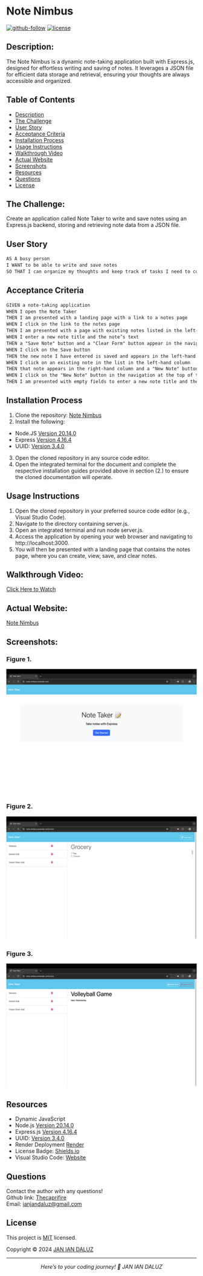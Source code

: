 # Note Nimbus

[![github-follow](https://img.shields.io/github/followers/Thecaprifire?label=Follow&logoColor=purple&style=social)](https://github.com/Thecaprifire)
[![license](https://img.shields.io/badge/License-MIT-brightgreen.svg)](https://choosealicense.com/licenses/mit/)
  
## Description:
The Note Nimbus is a dynamic note-taking application built with Express.js, designed for effortless writing and saving of notes. It leverages a JSON file for efficient data storage and retrieval, ensuring your thoughts are always accessible and organized.

 ## Table of Contents
  * [Description](#description)
  * [The Challenge](#the-challenge)
  * [User Story](#user-story)
  * [Acceptance Criteria](#acceptance-criteria)
  * [Installation Process](#installation-process)
  * [Usage Instructions](#usage-instructions)
  * [Walkthrough Video](#walkthrough-video)
  * [Actual Website](#actual-website)
  * [Screenshots](#screenshots)
  * [Resources](#resources)
  * [Questions](#questions)
  * [License](#license)

## The Challenge:
Create an application called Note Taker to write and save notes using an Express.js backend, storing and retrieving note data from a JSON file.


## User Story
```md
AS A busy person
I WANT to be able to write and save notes
SO THAT I can organize my thoughts and keep track of tasks I need to complete
```

## Acceptance Criteria
```md
GIVEN a note-taking application
WHEN I open the Note Taker
THEN I am presented with a landing page with a link to a notes page
WHEN I click on the link to the notes page
THEN I am presented with a page with existing notes listed in the left-hand column, plus empty fields to enter a new note title and the note’s text in the right-hand column
WHEN I enter a new note title and the note’s text
THEN a "Save Note" button and a "Clear Form" button appear in the navigation at the top of the page
WHEN I click on the Save button
THEN the new note I have entered is saved and appears in the left-hand column with the other existing notes and the buttons in the navigation disappear
WHEN I click on an existing note in the list in the left-hand column
THEN that note appears in the right-hand column and a "New Note" button appears in the navigation
WHEN I click on the "New Note" button in the navigation at the top of the page
THEN I am presented with empty fields to enter a new note title and the note’s text in the right-hand column and the button disappears
```

## Installation Process
1. Clone the repository: [Note Nimbus](https://github.com/Thecaprifire/note-nimbus)
2. Install the following:
- Node.JS [Version 20.14.0](https://nodejs.org/en/blog/release/v20.14.0/) 
- Express [Version 4.16.4](https://www.npmjs.com/package/express/v/4.16.4)
- UUID: [Version 3.4.0](https://www.npmjs.com/package/uuid/v/3.4.0?activeTab=versions)
3. Open the cloned repository in any source code editor.
4. Open the integrated terminal for the document and complete the respective installation guides provided above in section (2.) to ensure the cloned documentation will operate.


## Usage Instructions
1.	Open the cloned repository in your preferred source code editor (e.g., Visual Studio Code).
2.	Navigate to the directory containing server.js.
3.	Open an integrated terminal and run node server.js.
4.	Access the application by opening your web browser and navigating to http://localhost:3000.
5.	You will then be presented with a landing page that contains the notes page, where you can create, view, save, and clear notes.


## Walkthrough Video:
[Click Here to Watch](https://youtu.be/WAKpjsACIIY)

## Actual Website:
[Note Nimbus](https://note-nimbus.onrender.com)

## Screenshots:
### Figure 1.
![](./assets/images/screenshot1.png) 
### Figure 2.
![](./assets/images/screenshot2.png)
### Figure 3.
![](./assets/images/screenshot3.png)

## Resources
- Dynamic JavaScript
- Node.js [Version 20.14.0](https://nodejs.org/en/blog/release/v20.14.0/)
- Express.js [Version 4.16.4](https://www.npmjs.com/package/express/v/4.16.4)
- UUID: [Version 3.4.0](https://www.npmjs.com/package/uuid/v/3.4.0?activeTab=versions)
- Render Deployment [Render](https://render.com/)
- License Badge: [Shields.io](https://shields.io/)
- Visual Studio Code: [Website](https://code.visualstudio.com/)

  
## Questions
  Contact the author with any questions!<br>
  Github link: [Thecaprifire](https://github.com/Thecaprifire)<br>
  Email: ianjandaluz@gmail.com


## License
  This project is [MIT](https://choosealicense.com/licenses/mit/) licensed.<br />

  Copyright © 2024 [JAN IAN DALUZ](https://github.com/Thecaprifire)
  
  <hr>
  <p align='center'><i>
  Here’s to your coding journey! 🎉 JAN IAN DALUZ
  </i></p>